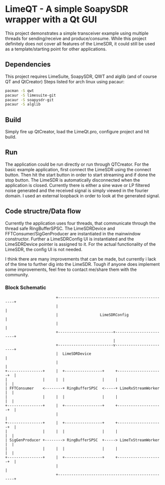 # LimeQT - A simple SoapySDR wrapper with a Qt GUI
This project demonstrates a simple transceiver example using multiple threads for sending/receive and produce/consume. While this project definitely does not cover all features of the LimeSDR, it could still be used as a template/starting point for other applications.

## Dependencies
This project requires LimeSuite, SoapySDR, QWT and alglib (and of course QT and QtCreator)
Steps listed for arch linux using pacaur:

```sh
pacman -S qwt
pacaur -S limesuite-git
pacaur -S soapysdr-git
pacaur -S alglib
```

## Build
Simply fire up QtCreator, load the LimeQt.pro, configure project and hit build.

## Run
The application could be run directly or run through QTCreator. For the basic example application, first connect the LimeSDR using the connect button. Then hit the start button in order to start streaming and if done the stop button. 
The LimeSDR is automatically disconnected when the application is closed. Currently there is either a sine wave or LP filtered noise generated and the received signal is simply viewed in the fourier domain. I used an external loopback in order to look at the generated signal.

## Code structre/Data flow
Currently the application uses four threads, that communicate through the thread safe RingBufferSPSC. The LimeSDRDevice and FFTConsumer/SigGenProducer are instantiated in the mainwindow constructor. Further a LimeSDRConfig UI is instantiated and the LimeSDRDevice pointer is assigned to it. For the actual functionality of the LimeSDR, the config UI is not needed.

I think there are many improvements that can be made, but currently i lack of the time to further dig into the LimeSDR. Tough if anyone does implement some improvements, feel free to contact me/share them with the community.


### Block Schematic
```
                       +--------------------------------------------------+
                       |                                                  |
                       |                   LimeSDRConfig                  |
                       |                                                  |
                       +-------------------------+------------------------+
                                                 |
                       +-------------------------v------------------------+
                       |  LimeSDRDevice                                   |
                       |                                                  |
+----------------+     |  +-----------------+     +--------------------+  |
|                |     |  |                 |     |                    |  |
| FFTConsumer    <--------+ RingBufferSPSC  <-----+ LimeRxStreamWorker |  |
|                |     |  |                 |     |                    |  |
+----------------+     |  +-----------------+     +--------------------+  |
                       |                                                  |
+----------------+     |  +-----------------+     +--------------------+  |
|                |     |  |                 |     |                    |  |
| SigGenProducer +--------> RingBufferSPSC  +-----> LimeTxStreamWorker |  |
|                |     |  |                 |     |                    |  |
+----------------+     |  +-----------------+     +--------------------+  |
                       |                                                  |
                       +--------------------------------------------------+
```
